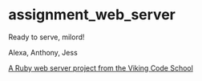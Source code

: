 # assignment_web_server
Ready to serve, milord!

Alexa, Anthony, Jess

[A Ruby web server project from the Viking Code School](http://www.vikingcodeschool.com)

